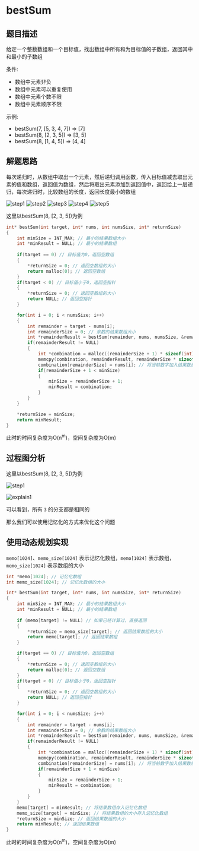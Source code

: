 # bestSum

## 题目描述

给定一个整数数组和一个目标值，找出数组中所有和为目标值的子数组，返回其中和最小的子数组

条件: 
- 数组中元素非负
- 数组中元素可以重复使用
- 数组中元素个数不限
- 数组中元素顺序不限

示例: 
- bestSum(7, [5, 3, 4, 7]) => [7]
- bestSum(8, [2, 3, 5]) => [3, 5]
- bestSum(8, [1, 4, 5]) => [4, 4]

## 解题思路

每次递归时，从数组中取出一个元素，然后递归调用函数，传入目标值减去取出元素的值和数组，返回值为数组，然后将取出元素添加到返回值中，返回给上一层递归，每次递归时，比较数组的长度，返回长度最小的数组

![step1](imgs/step1.png)
![step2](imgs/step2.png)
![step3](imgs/step3.png)
![step4](imgs/step4.png)
![step5](imgs/step5.png)

这里以bestSum(8, [2, 3, 5])为例

```c
int* bestSum(int target, int* nums, int numsSize, int* returnSize)
{
    int minSize = INT_MAX; // 最小的结果数组大小
    int *minResult = NULL; // 最小的结果数组
    
    if(target == 0) // 目标值为0，返回空数组
    {
        *returnSize = 0; // 返回空数组的大小
        return malloc(0); // 返回空数组
    }
    if(target < 0) // 目标值小于0，返回空指针
    {
        *returnSize = 0; // 返回空数组的大小
        return NULL; // 返回空指针
    }

    for(int i = 0; i < numsSize; i++)
    {
        int remainder = target - nums[i];
        int remainderSize = 0; // 余数的结果数组大小
        int *remainderResult = bestSum(remainder, nums, numsSize, &remainderSize);
        if(remainderResult != NULL)
        {
            int *combination = malloc((remainderSize + 1) * sizeof(int)); // 分配内存
            memcpy(combination, remainderResult, remainderSize * sizeof(int)); // 复制结果数组
            combination[remainderSize] = nums[i]; // 将当前数字加入结果数组
            if(remainderSize + 1 < minSize)
            {
                minSize = remainderSize + 1;
                minResult = combination;
            }
        }
    }

    *returnSize = minSize;
    return minResult;
}
```

此时的时间复杂度为O(n<sup>m</sup>)，空间复杂度为O(m)

## 过程图分析
这里以bestSum(8, [2, 3, 5])为例

![step1](imgs/step1.png)

![explain1](imgs/explain1.png)

可以看到，所有 `3` 的分支都是相同的

那么我们可以使用记忆化的方式来优化这个问题

## 使用动态规划实现

`memo[1024]`、`memo_size[1024]` 表示记忆化数组，`memo[1024]` 表示数组，`memo_size[1024]` 表示数组的大小

```c
int *memo[1024]; // 记忆化数组
int memo_size[1024]; // 记忆化数组的大小

int* bestSum(int target, int* nums, int numsSize, int* returnSize)
{
    int minSize = INT_MAX; // 最小的结果数组大小
    int *minResult = NULL; // 最小的结果数组
    
    if (memo[target] != NULL) // 如果已经计算过，直接返回
    {
        *returnSize = memo_size[target]; // 返回结果数组的大小
        return memo[target]; // 返回结果数组
    }

    if(target == 0) // 目标值为0，返回空数组
    {
        *returnSize = 0; // 返回空数组的大小
        return malloc(0); // 返回空数组
    }
    if(target < 0) // 目标值小于0，返回空指针
    {
        *returnSize = 0; // 返回空数组的大小
        return NULL; // 返回空指针
    }

    for(int i = 0; i < numsSize; i++)
    {
        int remainder = target - nums[i];
        int remainderSize = 0; // 余数的结果数组大小
        int *remainderResult = bestSum(remainder, nums, numsSize, &remainderSize); // 递归调用bestSum函数
        if(remainderResult != NULL)
        {
            int *combination = malloc((remainderSize + 1) * sizeof(int)); // 排列组合的结果数组
            memcpy(combination, remainderResult, remainderSize * sizeof(int)); // 复制结果数组
            combination[remainderSize] = nums[i]; // 将当前数字加入结果数组
            if(remainderSize + 1 < minSize)
            {
                minSize = remainderSize + 1;
                minResult = combination;
            }
        }
    }
    memo[target] = minResult; // 将结果数组存入记忆化数组
    memo_size[target] = minSize; // 将结果数组的大小存入记忆化数组
    *returnSize = minSize; // 返回结果数组的大小
    return minResult; // 返回结果数组
}
```

此时的时间复杂度为O(n<sup>m</sup>)，空间复杂度为O(m)